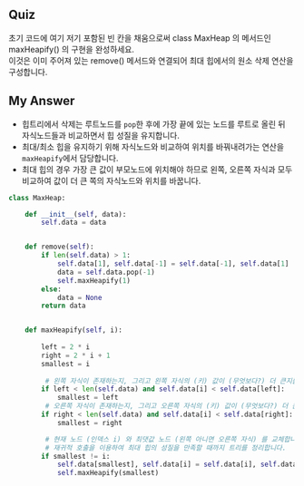 ## Quiz
초기 코드에 여기 저기 포함된 빈 칸을 채움으로써 class MaxHeap 의 메서드인 maxHeapify() 의 구현을 완성하세요. <br>
이것은 이미 주어져 있는 remove() 메서드와 연결되어 최대 힙에서의 원소 삭제 연산을 구성합니다. <br>


## My Answer
* 힙트리에서 삭제는 루트노드를 `pop`한 후에 가장 끝에 있는 노드를 루트로 올린 뒤 자식노드들과 비교하면서 힙 성질을 유지합니다.
* 최대/최소 힙을 유지하기 위해 자식노드와 비교하여 위치를 바꿔내려가는 연산을 `maxHeapify`에서 담당합니다.
* 최대 힙의 경우 가장 큰 값이 부모노드에 위치해야 하므로 왼쪽, 오른쪽 자식과 모두 비교하여 값이 더 큰 쪽의 자식노드와 위치를 바꿉니다.
```python
class MaxHeap:

    def __init__(self, data):
        self.data = data


    def remove(self):
        if len(self.data) > 1:
            self.data[1], self.data[-1] = self.data[-1], self.data[1]
            data = self.data.pop(-1)
            self.maxHeapify(1)
        else:
            data = None
        return data


    def maxHeapify(self, i):
       
        left = 2 * i
        right = 2 * i + 1
        smallest = i
      
         # 왼쪽 자식이 존재하는지, 그리고 왼쪽 자식의 (키) 값이 (무엇보다?) 더 큰지를 판단합니다.
        if left < len(self.data) and self.data[i] < self.data[left]:
            smallest = left
         # 오른쪽 자식이 존재하는지, 그리고 오른쪽 자식의 (키) 값이 (무엇보다?) 더 큰지를 판단합니다.
        if right < len(self.data) and self.data[i] < self.data[right]:
            smallest = right

         # 현재 노드 (인덱스 i) 와 최댓값 노드 (왼쪽 아니면 오른쪽 자식) 를 교체합니다.
         # 재귀적 호출을 이용하여 최대 힙의 성질을 만족할 때까지 트리를 정리합니다.
        if smallest != i:
            self.data[smallest], self.data[i] = self.data[i], self.data[smallest]
            self.maxHeapify(smallest)

```
